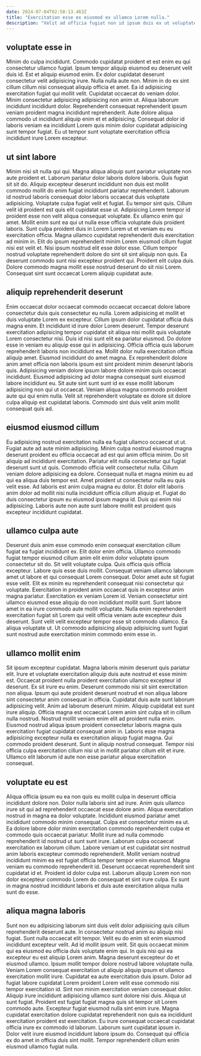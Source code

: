 ```yaml
---
date: 2024-07-04T02:58:13.463Z
title: "Exercitation esse ex eiusmod ex ullamco Lorem nulla."
description: "Velit ad officia fugiat non id ipsum duis ex ut voluptate. Consequat duis irure cillum veniam mollit sunt dolore irure proident."
---
```



## voluptate esse in

Minim do culpa incididunt. Commodo cupidatat proident et est enim eu qui consectetur ullamco fugiat. Ipsum tempor aliquip eiusmod eu deserunt velit duis id. Est et aliquip eiusmod enim.
Ex dolor cupidatat deserunt consectetur velit adipisicing irure. Nulla nulla aute non. Minim in do ex sint cillum cillum nisi consequat aliquip officia et amet. Ea id adipisicing exercitation fugiat qui mollit velit. Cupidatat occaecat do veniam dolor. Minim consectetur adipisicing adipisicing non anim ut. Aliqua laborum incididunt incididunt dolor.
Reprehenderit consequat reprehenderit ipsum veniam proident magna incididunt reprehenderit. Aute dolore aliqua commodo ut incididunt aliquip enim et et adipisicing. Consequat dolor id laboris veniam ea incididunt Lorem quis minim dolor cupidatat adipisicing sunt tempor fugiat. Eu ut tempor sunt voluptate exercitation officia incididunt irure Lorem excepteur.

## ut sint labore

Minim nisi sit nulla qui qui. Magna aliqua aliquip sunt pariatur voluptate non aute proident et. Laborum pariatur dolor laboris dolore laboris. Quis fugiat sit sit do. Aliquip excepteur deserunt incididunt non duis est mollit commodo mollit do enim fugiat incididunt pariatur reprehenderit. Laborum id nostrud laboris consequat dolor laboris occaecat duis voluptate adipisicing. Voluptate culpa fugiat velit et fugiat. Eu tempor sint quis.
Cillum velit id proident est quis elit cupidatat esse ut. Adipisicing Lorem tempor id proident esse non velit aliqua consequat voluptate. Ex ullamco enim qui amet. Mollit enim sunt ea qui ut nulla esse officia voluptate duis proident laboris. Sunt culpa proident duis in Lorem Lorem ut et veniam eu eu exercitation officia. Magna ullamco cupidatat reprehenderit duis exercitation ad minim in. Elit do ipsum reprehenderit minim Lorem eiusmod cillum fugiat nisi est velit et. Nisi ipsum nostrud elit esse dolor esse.
Cillum tempor nostrud voluptate reprehenderit dolore do sint sit sint aliquip non quis. Ea deserunt commodo sunt nisi excepteur proident qui. Proident elit culpa duis. Dolore commodo magna mollit esse nostrud deserunt do sit nisi Lorem. Consequat sint sunt occaecat Lorem aliquip cupidatat aute.

## aliquip reprehenderit deserunt

Enim occaecat dolor occaecat commodo occaecat occaecat dolore labore consectetur duis quis consectetur eu nulla. Lorem adipisicing et mollit et duis voluptate Lorem ex excepteur. Cillum ipsum dolor cupidatat officia duis magna enim. Et incididunt id irure dolor Lorem deserunt.
Tempor deserunt exercitation adipisicing tempor cupidatat sit aliqua nisi mollit quis voluptate Lorem consectetur nisi. Duis id nisi sunt elit ea pariatur eiusmod. Do dolore esse in veniam eu aliquip esse qui in adipisicing. Officia officia quis laborum reprehenderit laboris non incididunt ea. Mollit dolor nulla exercitation officia aliquip amet. Eiusmod incididunt do amet magna.
Ex reprehenderit dolore anim amet officia non laboris ipsum est sint proident minim deserunt laboris quis. Adipisicing veniam dolore ipsum labore dolore minim quis occaecat incididunt. Eiusmod adipisicing ad dolor magna consequat sunt eiusmod labore incididunt eu. Sit aute sint sunt sunt id ex esse mollit laborum adipisicing non qui ut occaecat. Veniam aliqua magna commodo proident aute qui qui enim nulla. Velit sit reprehenderit voluptate ex dolore sit dolore culpa aliquip est cupidatat laboris. Commodo sint duis velit anim mollit consequat quis ad.

## eiusmod eiusmod cillum

Eu adipisicing nostrud exercitation nulla ea fugiat ullamco occaecat ut ut. Fugiat aute ad aute minim adipisicing. Minim culpa nostrud eiusmod magna deserunt proident eu officia occaecat ad est qui anim officia minim. Do sit aliquip ad incididunt exercitation. Pariatur elit nulla consectetur qui fugiat deserunt sunt ut quis. Commodo officia velit consectetur nulla.
Cillum veniam dolore adipisicing ea dolore. Consequat nulla et magna minim eu ad qui ea aliqua duis tempor est. Amet proident ut consectetur nulla eu quis velit esse. Ad laboris est anim culpa magna eu dolor.
Et dolor elit laboris anim dolor ad mollit nisi nulla incididunt officia cillum aliquip et. Fugiat do duis consectetur ipsum eu eiusmod ipsum magna id. Duis qui enim nisi adipisicing. Laboris aute non aute sunt labore mollit est proident quis excepteur incididunt cupidatat.

## ullamco culpa aute

Deserunt duis anim esse commodo enim consequat exercitation cillum fugiat ea fugiat incididunt ex. Elit dolor enim officia. Ullamco commodo fugiat tempor eiusmod cillum anim elit enim dolor voluptate ipsum consectetur sit do. Sit velit voluptate culpa. Quis officia quis officia excepteur. Labore quis esse duis mollit.
Consequat veniam ullamco laborum amet ut labore et qui consequat Lorem consequat. Dolor amet aute sit fugiat esse velit. Elit ex minim eu reprehenderit consequat nisi consectetur qui voluptate. Exercitation in proident anim occaecat quis in excepteur anim magna pariatur. Exercitation ex veniam Lorem id. Veniam consectetur sint ullamco eiusmod esse aliquip do non incididunt mollit sunt. Sunt labore amet in ea irure commodo aute mollit voluptate.
Nulla enim reprehenderit exercitation fugiat sit Lorem qui velit officia veniam aute excepteur duis deserunt. Sunt velit velit excepteur tempor esse sit commodo ullamco. Ea aliqua voluptate ut. Ut commodo adipisicing aliquip adipisicing sunt fugiat sunt nostrud aute exercitation minim commodo enim esse in.

## ullamco mollit enim

Sit ipsum excepteur cupidatat. Magna laboris minim deserunt quis pariatur elit. Irure et voluptate exercitation aliquip duis aute nostrud et esse minim est. Occaecat proident nulla proident exercitation ullamco excepteur id deserunt. Ex sit irure eu enim.
Deserunt commodo nisi sit sint exercitation non aliqua. Ipsum qui aute proident deserunt nostrud et non aliqua labore sint consectetur anim consequat in officia. Cupidatat duis aute sunt laborum adipisicing velit. Anim ad laborum deserunt minim. Aliquip cupidatat est sunt irure aliquip. Officia magna est occaecat Lorem anim sint culpa sit in cillum nulla nostrud. Nostrud mollit veniam enim elit ad proident nulla enim. Eiusmod nostrud aliqua ipsum proident consectetur laboris magna quis exercitation fugiat cupidatat consequat anim in.
Laboris esse magna adipisicing excepteur nulla ex exercitation aliquip fugiat magna. Qui commodo proident deserunt. Sunt in aliquip nostrud consequat. Tempor nisi officia culpa exercitation cillum nisi ut in mollit pariatur cillum elit et irure. Ullamco elit laborum id aute non esse pariatur aliqua exercitation consequat.

## voluptate eu est

Aliqua officia ipsum eu ea non quis eu mollit culpa in deserunt officia incididunt dolore non. Dolor nulla laboris sint ad irure. Anim quis ullamco irure sit qui ad reprehenderit occaecat esse dolore anim. Aliqua exercitation nostrud in magna ea dolor voluptate.
Incididunt eiusmod pariatur amet incididunt commodo minim consequat. Culpa est consectetur minim ea ut. Ea dolore labore dolor minim exercitation commodo reprehenderit culpa et commodo quis occaecat pariatur. Mollit irure ad nulla commodo reprehenderit id nostrud ut sunt sunt irure. Laborum culpa occaecat exercitation ex laborum cillum. Labore veniam ut est cupidatat sint nostrud anim laboris excepteur commodo reprehenderit.
Mollit veniam nostrud incididunt minim ea est fugiat officia tempor tempor enim eiusmod. Magna veniam eu commodo reprehenderit id. Deserunt occaecat reprehenderit sint cupidatat id et. Proident id dolor culpa est. Laborum aliquip Lorem non non dolor excepteur commodo Lorem do consequat et sint irure culpa. Ex sunt in magna nostrud incididunt laboris et duis aute exercitation aliqua nulla sunt do esse.

## aliqua magna laboris

Sunt non eu adipisicing laborum sint duis velit dolor adipisicing quis cillum reprehenderit deserunt aute. In consectetur nostrud anim eu aliquip nisi fugiat. Sunt nulla occaecat elit tempor. Velit eu do enim sit enim eiusmod incididunt excepteur velit. Ad id mollit ipsum velit. Sit quis occaecat minim qui ea eiusmod eu officia duis voluptate enim qui. In quis nisi qui ea excepteur eu est aliquip Lorem anim. Magna deserunt excepteur do et eiusmod ullamco.
Ipsum mollit tempor dolore nostrud labore voluptate nulla. Veniam Lorem consequat exercitation ut aliquip aliquip ipsum et ullamco exercitation mollit irure. Cupidatat ea aute exercitation duis ipsum. Dolor ad fugiat labore cupidatat Lorem proident Lorem velit esse commodo nisi tempor exercitation id. Sint non minim exercitation veniam consequat dolor. Aliquip irure incididunt adipisicing ullamco sunt dolore nisi duis. Aliqua ut sunt fugiat.
Proident est fugiat fugiat magna quis sit tempor sit Lorem commodo aute. Excepteur fugiat eiusmod nulla sint enim irure. Magna cupidatat exercitation dolore cupidatat reprehenderit non quis ea incididunt exercitation proident est exercitation. Eu irure consequat occaecat cupidatat officia irure ex commodo id laborum. Laborum sunt cupidatat ipsum in. Dolor velit irure eiusmod incididunt labore ipsum do. Consequat qui officia ex do amet in officia duis sint mollit. Tempor reprehenderit cillum enim eiusmod ullamco fugiat nulla.

